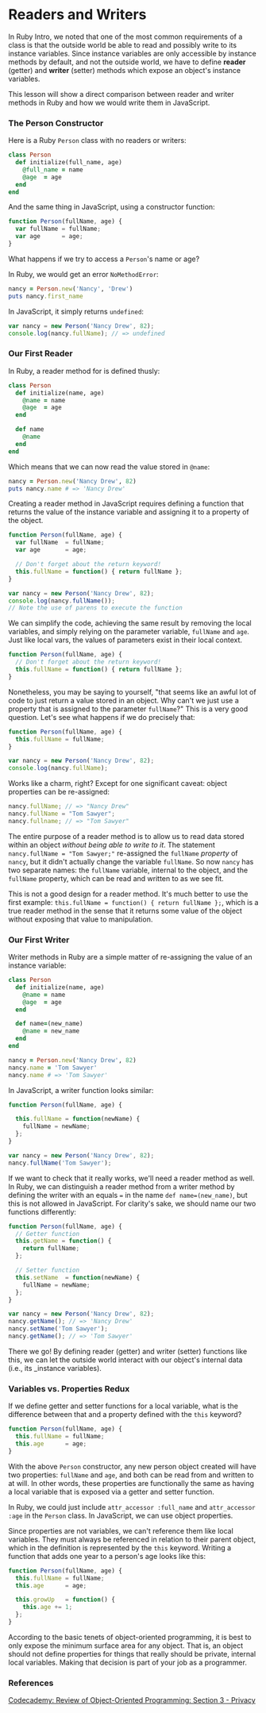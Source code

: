 # Readers and Writers

In Ruby Intro, we noted that one of the most common requirements of a class is that the outside world be able to read and possibly write to its instance variables.  Since instance variables are only accessible by instance methods by default, and not the outside world, we have to define **reader** (getter) and **writer** (setter) methods which expose an object's instance variables.

This lesson will show a direct comparison between reader and writer methods in Ruby and how we would write them in JavaScript.

### The Person Constructor

Here is a Ruby `Person` class with no readers or writers:

```ruby
class Person
  def initialize(full_name, age)
    @full_name = name
    @age  = age
  end
end
```

And the same thing in JavaScript, using a constructor function:

```javascript
function Person(fullName, age) {
  var fullName = fullName;
  var age      = age;
}
```

What happens if we try to access a `Person`'s name or age?

In Ruby, we would get an error `NoMethodError`:

```ruby
nancy = Person.new('Nancy', 'Drew')
puts nancy.first_name
```

In JavaScript, it simply returns `undefined`:

```javascript
var nancy = new Person('Nancy Drew', 82);
console.log(nancy.fullName); // => undefined
```

### Our First Reader

In Ruby, a reader method for is defined thusly:

```ruby
class Person
  def initialize(name, age)
    @name = name
    @age  = age
  end

  def name
    @name
  end
end
```

Which means that we can now read the value stored in `@name`:

```ruby
nancy = Person.new('Nancy Drew', 82)
puts nancy.name # => 'Nancy Drew'
```

Creating a reader method in JavaScript requires defining a function that returns the value of the instance variable and assigning it to a property of the object.

```javascript
function Person(fullName, age) {
  var fullName  = fullName;
  var age       = age;

  // Don't forget about the return keyword!
  this.fullName = function() { return fullName };
}

var nancy = new Person('Nancy Drew', 82);
console.log(nancy.fullName());
// Note the use of parens to execute the function
```

We can simplify the code, achieving the same result by removing the local variables, and simply relying on the parameter variable, `fullName` and `age`.  Just like local vars, the values of parameters exist in their local context.

```javascript
function Person(fullName, age) {
  // Don't forget about the return keyword!
  this.fullName = function() { return fullName };
}
```

Nonetheless, you may be saying to yourself, "that seems like an awful lot of code to just return a value stored in an object.  Why can't we just use a property that is assigned to the parameter `fullName`?"  This is a very good question.  Let's see what happens if we do precisely that:

```javascript
function Person(fullName, age) {
  this.fullName = fullName;
}

var nancy = new Person('Nancy Drew', 82);
console.log(nancy.fullName);
```

Works like a charm, right?  Except for one significant caveat: object properties can be re-assigned:

```javascript
nancy.fullName; // => "Nancy Drew"
nancy.fullName = "Tom Sawyer";
nancy.fullname; // => "Tom Sawyer"
```

The entire purpose of a reader method is to allow us to read data stored within an object *without being able to write to it*.  The statement `nancy.fullName = "Tom Sawyer;"` re-assigned the `fullName` *property* of `nancy`, but it didn't actually change the variable `fullName`.  So now `nancy` has two separate names: the `fullName` variable, internal to the object, and the `fullName` property, which can be read and written to as we see fit.

This is not a good design for a reader method. It's much better to use the first example: `this.fullName = function() { return fullName };`, which is a true reader method in the sense that it returns some value of the object without exposing that value to manipulation.

### Our First Writer

Writer methods in Ruby are a simple matter of re-assigning the value of an instance variable:

```ruby
class Person
  def initialize(name, age)
    @name = name
    @age  = age
  end

  def name=(new_name)
    @name = new_name
  end
end

nancy = Person.new('Nancy Drew', 82)
nancy.name = 'Tom Sawyer'
nancy.name # => 'Tom Sawyer'
```

In JavaScript, a writer function looks similar:

```javascript
function Person(fullName, age) {

  this.fullName = function(newName) {
    fullName = newName;
  };
}

var nancy = new Person('Nancy Drew', 82);
nancy.fullName('Tom Sawyer');
```

If we want to check that it really works, we'll need a reader method as well.  In Ruby, we can distinguish a reader method from a writer method by defining the writer with an equals `=` in the name `def name=(new_name)`, but this is not allowed in JavaScript.  For clarity's sake, we should name our two functions differently:

```javascript
function Person(fullName, age) {
  // Getter function
  this.getName = function() {
    return fullName;
  };

  // Setter function
  this.setName  = function(newName) {
    fullName = newName;
  };
}

var nancy = new Person('Nancy Drew', 82);
nancy.getName(); // => 'Nancy Drew'
nancy.setName('Tom Sawyer');
nancy.getName(); // => 'Tom Sawyer'
```

There we go!  By defining reader (getter) and writer (setter) functions like this, we can let the outside world interact with our object's internal data (i.e., its _instance variables).

### Variables vs. Properties Redux

If we define getter and setter functions for a local variable, what is the difference between that and a property defined with the `this` keyword?

```javascript
function Person(fullName, age) {
  this.fullName = fullName;
  this.age      = age;
}
```

With the above `Person` constructor, any new person object created will have two properties: `fullName` and `age`, and both can be read from and written to at will.  In other words, these properties are functionally the same as having a local variable that is exposed via a getter and setter function.

In Ruby, we could just include `attr_accessor :full_name` and `attr_accessor :age` in the `Person` class.  In JavaScript, we can use object properties.

Since properties are not variables, we can't reference them like local variables.  They must always be referenced in relation to their parent object, which in the definition is represented by the `this` keyword.  Writing a function that adds one year to a person's age looks like this:

```javascript
function Person(fullName, age) {
  this.fullName = fullName;
  this.age      = age;

  this.growUp   = function() {
    this.age += 1;
  };
}
```

According to the basic tenets of object-oriented programming, it is best to only expose the minimum surface area for any object.  That is, an object should not define properties for things that really should be private, internal local variables.  Making that decision is part of your job as a programmer.

### References

[Codecademy: Review of Object-Oriented Programming: Section 3 - Privacy](http://www.codecademy.com/courses/intro-to-object-oriented-programming/2#!/exercises/0)
